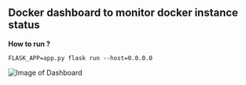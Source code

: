 ## Docker dashboard to monitor docker instance status

**How to run ?**

`FLASK_APP=app.py flask run --host=0.0.0.0`

![Image of Dashboard](https://cdn1.imggmi.com/uploads/2019/2/18/b0a0bb039f5683fbe2e3de087d27fef6-full.png)
